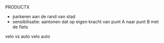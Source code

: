 PRODUCTX 
- parkeren aan de rand van stad
- sensibilisatie: aantonen dat op eigen kracht
van punt A naar punt B met de fiets

velo vs auto
velo auto 
